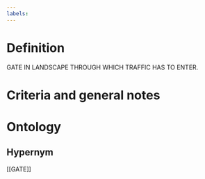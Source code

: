 ```yaml
---
labels: 
---
```


# Definition
GATE IN LANDSCAPE THROUGH WHICH TRAFFIC HAS TO ENTER.
# Criteria and general notes
# Ontology

## Hypernym
[[GATE]]
